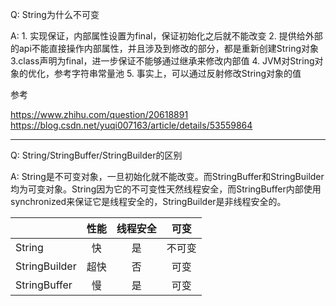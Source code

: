 Q: String为什么不可变

A: 1. 实现保证，内部属性设置为final，保证初始化之后就不能改变 2. 提供给外部的api不能直接操作内部属性，并且涉及到修改的部分，都是重新创建String对象 3.class声明为final，进一步保证不能够通过继承来修改内部值 4. JVM对String对象的优化，参考字符串常量池 5. 事实上，可以通过反射修改String对象的值

参考

https://www.zhihu.com/question/20618891
https://blog.csdn.net/yuqi007163/article/details/53559864

----
Q: String/StringBuffer/StringBuilder的区别

A:
String是不可变对象，一旦初始化就不能改变。而StringBuffer和StringBuilder均为可变对象。String因为它的不可变性天然线程安全，而StringBuffer内部使用synchronized来保证它是线程安全的，StringBuilder是非线程安全的。

|               | 性能  |  线程安全  |  可变   |
| --------      |   :----:   | :----:    |:----:    |
| String        | 快    |   是      |  不可变 |
| StringBuilder | 超快  |   否      |  可变   |
| StringBuffer  | 慢    |  是       |  可变  |
